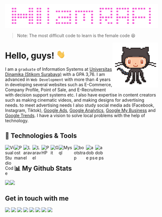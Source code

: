 <a href="#"><img src="https://github.com/RafyMrX/RafyMrX/blob/main/banner-git.png" width="900"></a>
> Note: The most difficult code to learn is the female code  :laughing: 
<img align='right' src='https://github.com/RafyMrX/RafyMrX/blob/main/octo.gif' width='150'>


# Hello, guys!  <img src="https://github.com/RafyMrX/RafyMrX/blob/main/wave.gif" width="30px">

I am a `graduate` of Information Systems at [Universitas Dinamika (Stikom Surabaya)](https://www.dinamika.ac.id/) with a GPA 3,76. I am advanced in `Web Development` with more than 4 years  in developing several websites such as E-Commerce, Company Profile, Point of Sale, and E-Recruitment with decision support systems etc. I also have expertise in content creators such as making cinematic videos, and making designs for advertising needs. to meet advertising needs I also study social media ads (Facebook, Instagram, Tiktok), [Google Ads](https://ads.google.com/), [Google Analytics](https://analytics.google.com/), [Google My Business](https://www.google.com/business/) and [Google Trends](https://trends.google.com/trends/). I have a vision to solve local problems with the help of technology.



## 🔧 Technologies & Tools

<a href="https://code.visualstudio.com/">
  <img align="left" alt="Visual Studio Code" title="Visual Studio Code" width="30px" src="https://img.icons8.com/fluency/344/visual-studio-code-2019.png" />
</a>
<a href="https://www.postman.com/">
  <img align="left" alt="Postman" title="Postman" width="30px" src="https://res.cloudinary.com/postman/image/upload/t_team_logo/v1629869194/team/2893aede23f01bfcbd2319326bc96a6ed0524eba759745ed6d73405a3a8b67a8" />
</a>
<a href="https://laravel.com/">
  <img align="left" alt="Laravel" title="Laravel" width="30px" src="https://upload.wikimedia.org/wikipedia/commons/thumb/9/9a/Laravel.svg/1969px-Laravel.svg.png" />
 <a href="https://laravel.com/">
  <img align="left" alt="Laravel" title="Laravel" width="30px" src="https://laravel-livewire.com/img/twitter.png" />
  
<!--  <a href="https://vuejs.org/">
  <img align="left" alt="Vue" title="Vue" width="30px" src="https://upload.wikimedia.org/wikipedia/commons/thumb/9/95/Vue.js_Logo_2.svg/2367px-Vue.js_Logo_2.svg.png" /> -->

</a>
<a href="https://www.php.net/">
  <img align="left" alt="PHP" title="PHP" width="30px" src="https://cdn.iconscout.com/icon/free/png-256/php-2038871-1720084.png" />
</a>
<a href="https://git-scm.com/">
  <img align="left" alt="Git" title="Git" width="27px" src="https://i.pinimg.com/originals/01/e5/00/01e500fca29c045d432b64f285f9c229.png" />
</a>
<a href="https://www.mysql.com/">
  <img align="left" alt="Mysql" title="Mysql" width="50px" src="https://cdn.freebiesupply.com/logos/large/2x/mysql-logo-png-transparent.png" />
</a>

<a href="https://getbootstrap.com/">
  <img align="left" alt="bootstrap" title="Boostrap" width="40px" src="https://upload.wikimedia.org/wikipedia/commons/thumb/b/b2/Bootstrap_logo.svg/768px-Bootstrap_logo.svg.png" />
</a>


<a href="https://www.adobe.com/">
  <img align="left" alt="adobe ps" title="adobe ps" width="30px" src="https://upload.wikimedia.org/wikipedia/commons/thumb/a/af/Adobe_Photoshop_CC_icon.svg/640px-Adobe_Photoshop_CC_icon.svg.png" />
</a>
<a href="https://www.adobe.com/">
  <img align="left" alt="adobe ps" title="adobe ps" width="30px" src="https://upload.wikimedia.org/wikipedia/commons/thumb/4/40/Adobe_Premiere_Pro_CC_icon.svg/2101px-Adobe_Premiere_Pro_CC_icon.svg.png" />
</a>
<br><br>

## 📊 My Github Stats

<a href="https://github.com/RafyMrX/"><img height="137px" src="https://github-readme-stats.vercel.app/api?username=RafyMrX&hide_title=true&hide_border=true&show_icons=true&include_all_commits=true&count_private=true&line_height=21&text_color=000&icon_color=000&bg_color=0,ea6161,ffc64d,fffc4d,52fa5a&theme=graywhite" /><!-- wi*quL3fcV --><img height="137px" src="https://github-readme-stats.vercel.app/api/top-langs/?username=RafyMrX&hide=html&hide_title=true&hide_border=true&layout=compact&langs_count=6&exclude_repo=comp426,Redventures-Movie-Quotes&text_color=000&icon_color=fff&bg_color=0,52fa5a,4dfcff,c64dff&theme=graywhite" /></a>

 
## Get in touch with me
[![](https://img.shields.io/badge/website-000000?style=for-the-badge&logo=About.me&logoColor=white)](https://rafymrx.github.io/) 
[![](https://img.shields.io/badge/Medium-12100E?style=for-the-badge&logo=medium&logoColor=white)](https://medium.com/@rafy.works) 
[![](https://img.shields.io/badge/Gmail-D14836?style=for-the-badge&logo=gmail&logoColor=white)](mailto:rafy.works@gmail.com) 
[![](https://img.shields.io/badge/LinkedIn-0077B5?style=for-the-badge&logo=linkedin&logoColor=white)](https://www.linkedin.com/in/rafy-works/) 
[![](https://img.shields.io/badge/Twitter-1DA1F2?style=for-the-badge&logo=twitter&logoColor=white)](https://twitter.com/rafy_works) 
[![](https://img.shields.io/badge/Instagram-E4405F?style=for-the-badge&logo=instagram&logoColor=white)](https://www.instagram.com/raff.env/)
[![](https://img.shields.io/badge/Facebook-0B84EE?style=for-the-badge&logo=facebook&logoColor=white)](https://www.facebook.com/rafy.works) 
[![](https://img.shields.io/badge/YouTube-FF0000?style=for-the-badge&logo=youtube&logoColor=white)](https://www.youtube.com/channel/UCBRh4l8lbDp182PvKi4siZQ)






